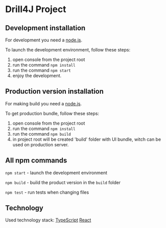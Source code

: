 # Drill4J Project

## Development installation

For development you need a [node.js](https://nodejs.org).

To launch the development environment, follow these steps:

1.  open console from the project root
2.  run the command `npm install`
3.  run the command `npm start`
4.  enjoy the development.

## Production version installation

For making build you need a [node.js](https://nodejs.org).

To get production bundle, follow these steps:

1.  open console from the project root
2.  run the command `npm install`
3.  run the command `npm build`
4.  in project root will be created 'build' folder with UI bundle, witch can be used on production server.

## All npm commands

`npm start` - launch the development environment

`npm build` - build the product version in the `build` folder

`npm test` - run tests when changing files

## Technology

Used technology stack: [TypeScript](https://www.typescriptlang.org/) [React](https://reactjs.org/)
